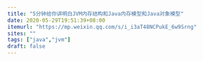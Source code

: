 ```yaml
---
title: "5分钟给你讲明白JVM内存结构和Java内存模型和Java对象模型"
date: 2020-05-29T19:51:39+08:00
itemurl: "https://mp.weixin.qq.com/s/i_i3aT48NCPukE_6w9Srng"
sites: ""
tags: ["java","jvm"]
draft: false
---
```


